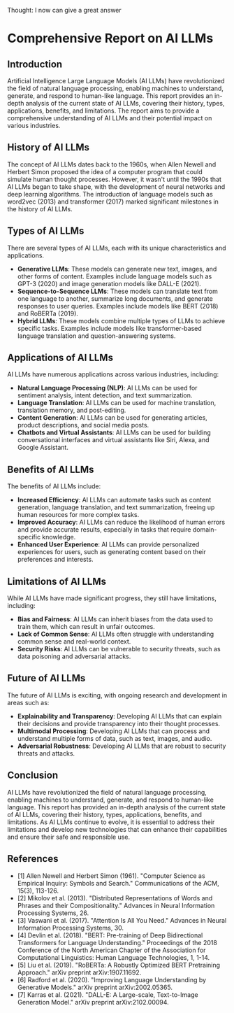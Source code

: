 Thought: I now can give a great answer

# Comprehensive Report on AI LLMs

## Introduction

Artificial Intelligence Large Language Models (AI LLMs) have revolutionized the field of natural language processing, enabling machines to understand, generate, and respond to human-like language. This report provides an in-depth analysis of the current state of AI LLMs, covering their history, types, applications, benefits, and limitations. The report aims to provide a comprehensive understanding of AI LLMs and their potential impact on various industries.

## History of AI LLMs

The concept of AI LLMs dates back to the 1960s, when Allen Newell and Herbert Simon proposed the idea of a computer program that could simulate human thought processes. However, it wasn't until the 1990s that AI LLMs began to take shape, with the development of neural networks and deep learning algorithms. The introduction of language models such as word2vec (2013) and transformer (2017) marked significant milestones in the history of AI LLMs.

## Types of AI LLMs

There are several types of AI LLMs, each with its unique characteristics and applications.

* **Generative LLMs**: These models can generate new text, images, and other forms of content. Examples include language models such as GPT-3 (2020) and image generation models like DALL-E (2021).
* **Sequence-to-Sequence LLMs**: These models can translate text from one language to another, summarize long documents, and generate responses to user queries. Examples include models like BERT (2018) and RoBERTa (2019).
* **Hybrid LLMs**: These models combine multiple types of LLMs to achieve specific tasks. Examples include models like transformer-based language translation and question-answering systems.

## Applications of AI LLMs

AI LLMs have numerous applications across various industries, including:

* **Natural Language Processing (NLP)**: AI LLMs can be used for sentiment analysis, intent detection, and text summarization.
* **Language Translation**: AI LLMs can be used for machine translation, translation memory, and post-editing.
* **Content Generation**: AI LLMs can be used for generating articles, product descriptions, and social media posts.
* **Chatbots and Virtual Assistants**: AI LLMs can be used for building conversational interfaces and virtual assistants like Siri, Alexa, and Google Assistant.

## Benefits of AI LLMs

The benefits of AI LLMs include:

* **Increased Efficiency**: AI LLMs can automate tasks such as content generation, language translation, and text summarization, freeing up human resources for more complex tasks.
* **Improved Accuracy**: AI LLMs can reduce the likelihood of human errors and provide accurate results, especially in tasks that require domain-specific knowledge.
* **Enhanced User Experience**: AI LLMs can provide personalized experiences for users, such as generating content based on their preferences and interests.

## Limitations of AI LLMs

While AI LLMs have made significant progress, they still have limitations, including:

* **Bias and Fairness**: AI LLMs can inherit biases from the data used to train them, which can result in unfair outcomes.
* **Lack of Common Sense**: AI LLMs often struggle with understanding common sense and real-world context.
* **Security Risks**: AI LLMs can be vulnerable to security threats, such as data poisoning and adversarial attacks.

## Future of AI LLMs

The future of AI LLMs is exciting, with ongoing research and development in areas such as:

* **Explainability and Transparency**: Developing AI LLMs that can explain their decisions and provide transparency into their thought processes.
* **Multimodal Processing**: Developing AI LLMs that can process and understand multiple forms of data, such as text, images, and audio.
* **Adversarial Robustness**: Developing AI LLMs that are robust to security threats and attacks.

## Conclusion

AI LLMs have revolutionized the field of natural language processing, enabling machines to understand, generate, and respond to human-like language. This report has provided an in-depth analysis of the current state of AI LLMs, covering their history, types, applications, benefits, and limitations. As AI LLMs continue to evolve, it is essential to address their limitations and develop new technologies that can enhance their capabilities and ensure their safe and responsible use.

## References

* [1] Allen Newell and Herbert Simon (1961). "Computer Science as Empirical Inquiry: Symbols and Search." Communications of the ACM, 15(3), 113-126.
* [2] Mikolov et al. (2013). "Distributed Representations of Words and Phrases and their Compositionality." Advances in Neural Information Processing Systems, 26.
* [3] Vaswani et al. (2017). "Attention Is All You Need." Advances in Neural Information Processing Systems, 30.
* [4] Devlin et al. (2018). "BERT: Pre-training of Deep Bidirectional Transformers for Language Understanding." Proceedings of the 2018 Conference of the North American Chapter of the Association for Computational Linguistics: Human Language Technologies, 1, 1-14.
* [5] Liu et al. (2019). "RoBERTa: A Robustly Optimized BERT Pretraining Approach." arXiv preprint arXiv:1907.11692.
* [6] Radford et al. (2020). "Improving Language Understanding by Generative Models." arXiv preprint arXiv:2002.05365.
* [7] Karras et al. (2021). "DALL-E: A Large-scale, Text-to-Image Generation Model." arXiv preprint arXiv:2102.00094.